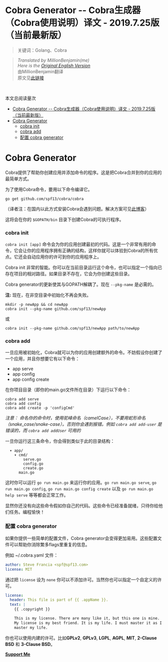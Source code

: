 # Cobra Generator -- Cobra生成器（Cobra使用说明）译文 - 2019.7.25版（当前最新版）
> 关键词：Golang、Cobra

> _Translated by MillionBenjamin(me)_
> <br>
> _Here is the [Original English Version](https://github.com/spf13/cobra/blob/master/cobra/README.md)_
> <br>
> 由MillionBenjamin翻译
> <br>
> 原文见[此链接](https://github.com/spf13/cobra/blob/master/cobra/README.md)
<br>


<script async src="//busuanzi.ibruce.info/busuanzi/2.3/busuanzi.pure.mini.js"></script>
<span id="busuanzi_container_page_pv">本文总阅读量<span id="busuanzi_value_page_pv"></span>次</span>

- [Cobra Generator -- Cobra生成器（Cobra使用说明）译文 - 2019.7.25版（当前最新版）](#cobra-generator----cobra%e7%94%9f%e6%88%90%e5%99%a8cobra%e4%bd%bf%e7%94%a8%e8%af%b4%e6%98%8e%e8%af%91%e6%96%87---2019725%e7%89%88%e5%bd%93%e5%89%8d%e6%9c%80%e6%96%b0%e7%89%88)
- [Cobra Generator](#cobra-generator)
    - [cobra init](#cobra-init)
    - [cobra add](#cobra-add)
    - [配置 cobra generator](#%e9%85%8d%e7%bd%ae-cobra-generator)


# Cobra Generator

Cobra提供了帮助你创建应用并添加命令的程序。这是把Cobra合并到你的应用的最简单方式。

为了使用Cobra命令，要用以下命令编译它。


    go get github.com/spf13/cobra/cobra


（译者注：在国内以此方式安装Cobra会遇到问题。解决方案可见[此博客](https://studygolang.com/articles/21268)）

这将会在你的 `$GOPATH/bin` 目录下创建Cobra的可执行程序。


### cobra init

`cobra init [app]` 命令会为你的应用创建最初的代码。这是一个非常有用的命令，它会让你的应用程序拥有正确的结构，这样你就可以体验到Cobra的所有优点。它还会自动应用你的许可到你的应用程序上。

Cobra init 非常的智能。你可以在当前目录运行这个命令，也可以指定一个指向已存在项目的相对路径。如果目录不存在，它会为你创建这些目录。

Cobra generator的更新使其与GOPATH解耦了。现在 `--pkg-name` 是必需的。

**注:** 现在，在非空目录中初始化不再会失败。

```
mkdir -p newApp && cd newApp
cobra init --pkg-name github.com/spf13/newApp
```

或

```
cobra init --pkg-name github.com/spf13/newApp path/to/newApp
```



### cobra add

一旦应用被初始化，Cobra就可以为你的应用创建额外的命令。不妨假设你创建了一个应用，并且你想要它有以下命令：

* app serve
* app config
* app config create

在你项目目录（即你的main.go文件所在目录）下运行以下命令：

```
cobra add serve
cobra add config
cobra add create -p 'configCmd'
```

*注意： 命名你的命令时，使用驼峰命名（camelCase），不要用蛇形命名（snake_case/snake-case）。否则你会遇到报错。例如 `cobra add add-user` 是错误的，而 `cobra add addUser` 可用的*

一旦你运行这三条命令，你会得到类似于此的目录结构：


```
  ▾ app/
    ▾ cmd/
        serve.go
        config.go
        create.go
      main.go
```

这时你可以运行 `go run main.go` 来运行你的应用。`go run
main.go serve`, `go run main.go config`, `go run main.go config create` 以及 `go run main.go help serve` 等等都会正常工作。

显然你还没有向这些命令假如你自己的代码。这些命令已经准备就绪，只待你给他们任务。编程愉快！


### 配置 cobra generator

如果你提供一些简单的配置文件，Cobra generator会变得更加易用。这些配置文件可以帮助你消除繁多flags里重复的信息。

例如 ~/.cobra.yaml 文件：

```yaml
author: Steve Francia <spf@spf13.com>
license: MIT
```

通过把 `license` 设为 `none` 你可以不添加许可。当然你也可以指定一个自定义的许可。

```yaml
license:
  header: This file is part of {{ .appName }}.
  text: |
    {{ .copyright }}

    This is my license. There are many like it, but this one is mine.
    My license is my best friend. It is my life. I must master it as I must
    master my life.
```

你也可以使用内建的许可。比如**GPLv2**, **GPLv3**, **LGPL**,
**AGPL**, **MIT**, **2-Clause BSD** 和 **3-Clause BSD**。

__[Support Me](https://millionbenjamin.github.io/Service-Computing/SupportMe)__